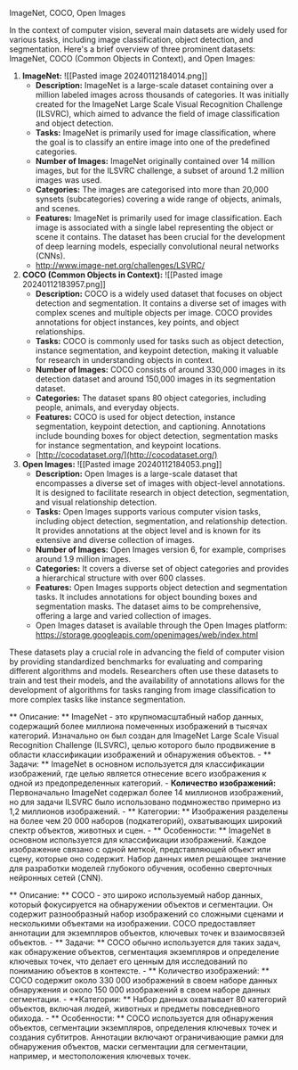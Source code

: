 ImageNet, COCO, Open Images

In the context of computer vision, several main datasets are widely used for various tasks, including image classification, object detection, and segmentation. Here's a brief overview of three prominent datasets: ImageNet, COCO (Common Objects in Context), and Open Images:

1. **ImageNet:**
    ![[Pasted image 20240112184014.png]]
    - **Description:** ImageNet is a large-scale dataset containing over a million labeled images across thousands of categories. It was initially created for the ImageNet Large Scale Visual Recognition Challenge (ILSVRC), which aimed to advance the field of image classification and object detection.
    - **Tasks:** ImageNet is primarily used for image classification, where the goal is to classify an entire image into one of the predefined categories.
    - **Number of Images:** ImageNet originally contained over 14 million images, but for the ILSVRC challenge, a subset of around 1.2 million images was used.
	- **Categories:** The images are categorised into more than 20,000 synsets (subcategories) covering a wide range of objects, animals, and scenes.
	- **Features:** ImageNet is primarily used for image classification. Each image is associated with a single label representing the object or scene it contains. The dataset has been crucial for the development of deep learning models, especially convolutional neural networks (CNNs).
	- http://www.image-net.org/challenges/LSVRC/
2. **COCO (Common Objects in Context):**
    ![[Pasted image 20240112183957.png]]
    - **Description:** COCO is a widely used dataset that focuses on object detection and segmentation. It contains a diverse set of images with complex scenes and multiple objects per image. COCO provides annotations for object instances, key points, and object relationships.
    - **Tasks:** COCO is commonly used for tasks such as object detection, instance segmentation, and keypoint detection, making it valuable for research in understanding objects in context.
    - **Number of Images:** COCO consists of around 330,000 images in its detection dataset and around 150,000 images in its segmentation dataset.
	- **Categories:** The dataset spans 80 object categories, including people, animals, and everyday objects.
	- **Features:** COCO is used for object detection, instance segmentation, keypoint detection, and captioning. Annotations include bounding boxes for object detection, segmentation masks for instance segmentation, and keypoint locations.
	- [http://cocodataset.org/](http://cocodataset.org/)
3. **Open Images:**
    ![[Pasted image 20240112184053.png]]
    - **Description:** Open Images is a large-scale dataset that encompasses a diverse set of images with object-level annotations. It is designed to facilitate research in object detection, segmentation, and visual relationship detection.
    - **Tasks:** Open Images supports various computer vision tasks, including object detection, segmentation, and relationship detection. It provides annotations at the object level and is known for its extensive and diverse collection of images.
    - **Number of Images:** Open Images version 6, for example, comprises around 1.9 million images.
	- **Categories:** It covers a diverse set of object categories and provides a hierarchical structure with over 600 classes.
	- **Features:** Open Images supports object detection and segmentation tasks. It includes annotations for object bounding boxes and segmentation masks. The dataset aims to be comprehensive, offering a large and varied collection of images.
    - Open Images dataset is available through the Open Images platform: https://storage.googleapis.com/openimages/web/index.html

These datasets play a crucial role in advancing the field of computer vision by providing standardized benchmarks for evaluating and comparing different algorithms and models. Researchers often use these datasets to train and test their models, and the availability of annotations allows for the development of algorithms for tasks ranging from image classification to more complex tasks like instance segmentation.


** Описание: ** ImageNet - это крупномасштабный набор данных, содержащий более миллиона помеченных изображений в тысячах категорий. Изначально он был создан для ImageNet Large Scale Visual Recognition Challenge (ILSVRC), целью которого было продвижение в области классификации изображений и обнаружения объектов.
    - ** Задачи: ** ImageNet в основном используется для классификации изображений, где целью является отнесение всего изображения к одной из предопределенных категорий.
    - **Количество изображений:** Первоначально ImageNet содержал более 14 миллионов изображений, но для задачи ILSVRC было использовано подмножество примерно из 1,2 миллионов изображений.
	- ** Категории: ** Изображения разделены на более чем 20 000 наборов (подкатегорий), охватывающих широкий спектр объектов, животных и сцен.
	- ** Особенности: ** ImageNet в основном используется для классификации изображений. Каждое изображение связано с одной меткой, представляющей объект или сцену, которые оно содержит. Набор данных имел решающее значение для разработки моделей глубокого обучения, особенно сверточных нейронных сетей (CNN).


** Описание: ** COCO - это широко используемый набор данных, который фокусируется на обнаружении объектов и сегментации. Он содержит разнообразный набор изображений со сложными сценами и несколькими объектами на изображении. COCO предоставляет аннотации для экземпляров объектов, ключевых точек и взаимосвязей объектов.
    - ** Задачи: ** COCO обычно используется для таких задач, как обнаружение объектов, сегментация экземпляров и определение ключевых точек, что делает его ценным для исследований по пониманию объектов в контексте.
    - ** Количество изображений: ** COCO содержит около 330 000 изображений в своем наборе данных обнаружения и около 150 000 изображений в своем наборе данных сегментации.
	- **Категории: ** Набор данных охватывает 80 категорий объектов, включая людей, животных и предметы повседневного обихода.
	- ** Особенности: ** COCO используется для обнаружения объектов, сегментации экземпляров, определения ключевых точек и создания субтитров. Аннотации включают ограничивающие рамки для обнаружения объектов, маски сегментации для сегментации, например, и местоположения ключевых точек.